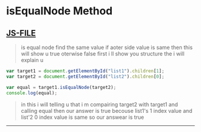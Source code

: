 # isEqualNode Method
## [JS-FILE](/js/79-isEqualNode.method.js)

> is equal node find the same value if aoter side value is same then this will show u true oterwise false first i ll show you structure the i will explain u

```javascript
var target1 = document.getElementById("list1").children[1];
var target2 = document.getElementById("list2").children[0];

var equal = target1.isEqualNode(target2);
console.log(equal);
```
> in this i will telling u that i m compairing target2 with target1 and calling equal then our answer is true becouse list1's 1 index value and list'2 0 index value is same so our answear is true

---